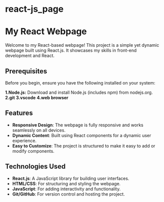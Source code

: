 ﻿# react-js_page
# My React Webpage

Welcome to my React-based webpage! This project is a simple yet dynamic webpage built using React.js. It showcases my skills in front-end development and React.


## Prerequisites
Before you begin, ensure you have the following installed on your system:

**1.Node.js:**
Download and install Node.js (includes npm) from nodejs.org.
**2.git**
**3.vscode**
**4.web browser**


## Features

- **Responsive Design**: The webpage is fully responsive and works seamlessly on all devices.
- **Dynamic Content**: Built using React components for a dynamic user experience.
- **Easy to Customize**: The project is structured to make it easy to add or modify components.

## Technologies Used

- **React.js**: A JavaScript library for building user interfaces.
- **HTML/CSS**: For structuring and styling the webpage.
- **JavaScript**: For adding interactivity and functionality.
- **Git/GitHub**: For version control and hosting the project.


